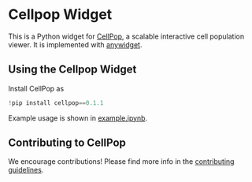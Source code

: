 # Cellpop Widget
This is a Python widget for [CellPop](https://github.com/hms-dbmi/cellpop/), a scalable interactive cell population viewer. It is implemented with [anywidget](https://github.com/manzt/anywidget/). 

## Using the Cellpop Widget
Install CellPop as 
```python
!pip install cellpop==0.1.1
```

Example usage is shown in [example.ipynb](./example.ipynb).

## Contributing to CellPop
We encourage contributions! Please find more info in the [contributing guidelines](./CONTRIBUTING.md).